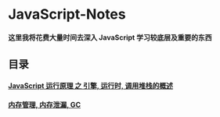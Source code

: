 # JavaScript-Notes

#### 这里我将花费大量时间去深入 JavaScript 学习较底层及重要的东西

## 目录

#### [JavaScript 运行原理 之 引擎, 运行时, 调用堆栈的概述](https://github.com/blackCY/blog-JavaScript/issues/1)
#### [内存管理, 内存泄漏, GC](https://github.com/blackCY/blog-JavaScript/issues/2)
